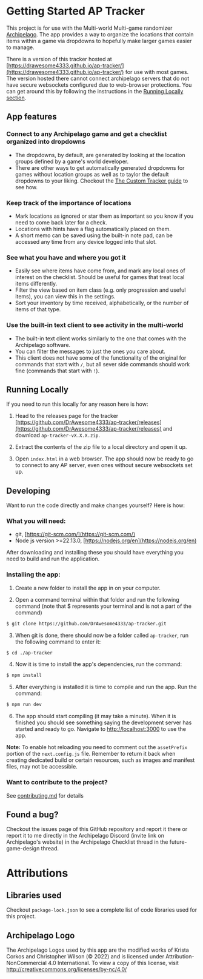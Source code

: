 # Getting Started AP Tracker

This project is for use with the Multi-world Multi-game randomizer [Archipelago](https://archipelago.gg). The app provides a way to organize the locations that contain items within a game via dropdowns to hopefully make larger games easier to manage.

There is a version of this tracker hosted at [https://drawesome4333.github.io/ap-tracker/](https://drawesome4333.github.io/ap-tracker/) for use with most games. The version hosted there cannot connect archipelago servers that do not have secure websockets configured due to web-browser protections. You can get around this by following the instructions in the [Running Locally section](#running-locally).

## App features

### Connect to any Archipelago game and get a checklist organized into dropdowns

- The dropdowns, by default, are generated by looking at the location groups defined by a game's world developer.
- There are other ways to get automatically generated dropdowns for games without location groups as well as to taylor the default dropdowns to your liking. Checkout the [The Custom Tracker guide](./docs/customTrackers.md) to see how.

### Keep track of the importance of locations

- Mark locations as ignored or star them as important so you know if you need to come back later for a check.
- Locations with hints have a flag automatically placed on them.
- A short memo can be saved using the built-in note pad, can be accessed any time from any device logged into that slot.

### See what you have and where you got it

- Easily see where items have come from, and mark any local ones of interest on the checklist. Should be useful for games that treat local items differently.
- Filter the view based on item class (e.g. only progression and useful items), you can view this in the settings.
- Sort your inventory by time received, alphabetically, or the number of items of that type.

### Use the built-in text client to see activity in the multi-world

- The built-in text client works similarly to the one that comes with the Archipelago software.
- You can filter the messages to just the ones you care about.
- This client does not have some of the functionality of the original for commands that start with `/`, but all sever side commands should work fine (commands that start with `!`).

## Running Locally

If you need to run this locally for any reason here is how:

1. Head to the releases page for the tracker [https://github.com/DrAwesome4333/ap-tracker/releases](https://github.com/DrAwesome4333/ap-tracker/releases) and download `ap-tracker-vX.X.X.zip`.

2. Extract the contents of the zip file to a local directory and open it up.

3. Open `index.html` in a web browser. The app should now be ready to go to connect to any AP server, even ones without secure websockets set up.

## Developing

Want to run the code directly and make changes yourself? Here is how:

### What you will need:

- git, [https://git-scm.com/](https://git-scm.com/)
- Node js version >=22.13.0, [https://nodejs.org/en](https://nodejs.org/en)

After downloading and installing these you should have everything you need to build and run the application.

### Installing the app:

1. Create a new folder to install the app in on your computer.

2. Open a command terminal within that folder and run the following command (note that $ represents your terminal and is not a part of the command)

```sh
$ git clone https://github.com/DrAwesome4333/ap-tracker.git
```

3. When git is done, there should now be a folder called `ap-tracker`, run the following command to enter it:

```sh
$ cd ./ap-tracker
```

4. Now it is time to install the app's dependencies, run the command:

```sh
$ npm install
```

5. After everything is installed it is time to compile and run the app. Run the command:

```sh
$ npm run dev
```

6. The app should start compiling (it may take a minute). When it is finished you should see something saying the development server has started and ready to go. Navigate to [http://localhost:3000](http://localhost:3000) to use the app.

**Note:** To enable hot reloading you need to comment out the `assetPrefix` portion of the `next.config.js` file. Remember to return it back when creating dedicated build or certain resources, such as images and manifest files, may not be accessible.

### Want to contribute to the project?

See [contributing.md](./docs/CONTRIBUTING.md) for details

## Found a bug?

Checkout the issues page of this GitHub repository and report it there or report it to me directly in the Archipelago Discord (invite link on Archipelago's website) in the Archipelago Checklist thread in the future-game-design thread.

# Attributions

## Libraries used

Checkout `package-lock.json` to see a complete list of code libraries used for this project.

## Archipelago Logo

The Archipelago Logos used by this app are the modified works of Krista Corkos and Christopher Wilson (© 2022) and is licensed under Attribution-NonCommercial 4.0 International. To view a copy of this license, visit http://creativecommons.org/licenses/by-nc/4.0/
